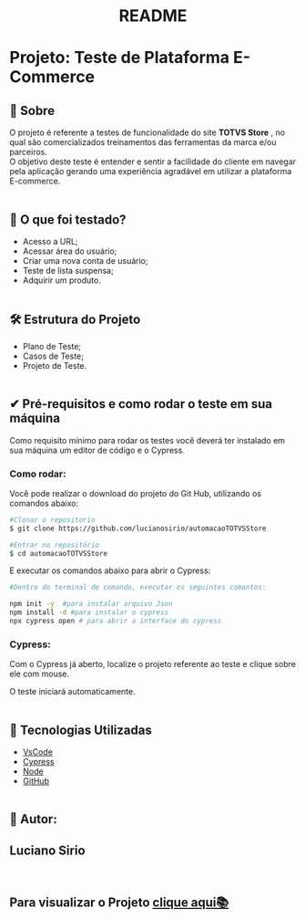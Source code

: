 <h1 align="center"> README </h1>

# **Projeto:**  Teste de Plataforma E-Commerce

## 🧾 Sobre

O projeto é referente a testes de funcionalidade do site **TOTVS Store** , no qual são comercializados treinamentos das ferramentas da marca e/ou parceiros.
<br>
O objetivo deste teste é entender e sentir a facilidade do cliente em navegar pela aplicação gerando uma experiência agradável em utilizar a plataforma E-commerce. 
<br><br>

## 📝  O que foi testado?
- Acesso a URL;
- Acessar área do usuário;
- Criar uma nova conta de usuário;
- Teste de lista suspensa;
- Adquirir um produto.
<br><br>

## 🛠 Estrutura do Projeto
- Plano de Teste;
- Casos de Teste;
- Projeto de Teste.
<br><br>

## ✔  Pré-requisitos e como rodar o teste em sua máquina
Como requisito mínimo para rodar os testes você deverá ter instalado em sua máquina um editor de código e o Cypress.

### **Como rodar:**

Você pode realizar o download do projeto do Git Hub, utilizando os comandos abaixo:

```bash
#Clonar o repositorio
$ git clone https://github.com/lucianosirio/automacaoTOTVSStore

#Entrar no repositório
$ cd automacaoTOTVSStore

```

E executar os comandos abaixo para abrir o Cypress:
```bash
#Dentro do terminal de comando, executar os seguintes comantos:

npm init -y  #para instalar arquivo Json    
npm install -d #para instalar o cypress
npx cypress open # para abrir a interface do cypress

```
### **Cypress:**

Com o Cypress já aberto, localize o projeto referente ao teste e clique sobre ele com mouse.

O teste iniciará automaticamente.
<br><br>

## 📳 Tecnologias Utilizadas
- [VsCode](https://code.visualstudio.com/)
- [Cypress](https://www.cypress.io/)
- [Node](https://nodejs.org/en)
- [GitHub](https://github.com/)
<br><br>

## 👤 Autor:

## Luciano Sirio
<br>

## Para visualizar o Projeto [clique aqui📚](https://github.com/lucianosirio/automacaoTOTVSStore) 


